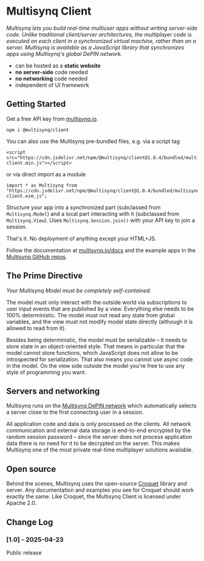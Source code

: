 # Multisynq Client

*Multisynq lets you build real-time multiuser apps without writing server-side code. Unlike traditional client/server architectures, the multiplayer code is executed on each client in a synchronized virtual machine, rather than on a server. Multisynq is available as a JavaScript library that synchronizes apps using Multisynq's global DePIN network.*

* can be hosted as a **static website**
* **no server-side** code needed
* **no networking** code needed
* independent of UI framework

## Getting Started

Get a free API key from [multisynq.io](https://multisynq.io/coder).

    npm i @multisynq/client

You can also use the Multisynq pre-bundled files, e.g. via a script tag

    <script src="https://cdn.jsdelivr.net/npm/@multisynq/client@1.0.4/bundled/multisynq-client.min.js"></script>

or via direct import as a module

    import * as Multisynq from "https://cdn.jsdelivr.net/npm/@multisynq/client@1.0.4/bundled/multisynq-client.esm.js";

Structure your app into a synchronized part (subclassed from `Multisynq.Model`) and a local part interacting with it (subclassed from `Multisynq.View`). Uses `Multisynq.Session.join()` with your API key to join a session.

That's it. No deployment of anything except your HTML+JS.

Follow the documentation at [multisynq.io/docs](https://multisynq.io/docs) and the example apps in the [Multisynq GitHub repos](http://github.com/multisynq).

## The Prime Directive

*Your Multisynq Model must be completely self-contained.*

The model must only interact with the outside world via subscriptions to user input events that are published by a view. Everything else needs to be 100% deterministic. The model must not read any state from global variables, and the view must not modify model state directly (although it is allowed to read from it).

Besides being deterministic, the model must be serializable – it needs to store state in an object-oriented style. That means in particular that the model cannot store functions, which JavaScript does not allow to be introspected for serialization. That also means you cannot use async code in the model. On the view side outside the model you're free to use any style of programming you want.

## Servers and networking

Multisynq runs on the [Multisynq DePIN network](https://multisynq.io) which automatically selects a server close to the first connecting user in a session.

All application code and data is only processed on the clients. All network communication and external data storage is end-to-end encrypted by the random session password – since the server does not process application data there is no need for it to be decrypted on the server. This makes Multisynq one of the most private real-time multiplayer solutions available.

## Open source

Behind the scenes, Multisynq uses the open-source [Croquet](http://github.com/croquet/croquet) library and server. Any documentation and examples you see for Croquet should work exactly the same. Like Croquet, the Multisynq Client is licensed under Apache 2.0.

## Change Log

### [1.0] - 2025-04-23

Public release